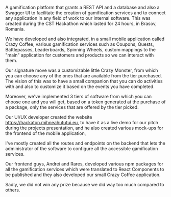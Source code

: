 A gamification platform that grants a REST API and  a database and also a Swagger UI to facilitate the creation of gamification services and to connect any application in any field of work to our internal software. This was created during the CST Hackathon which lasted for 24 hours, in Brasov, Romania.

We have developed and also integrated, in a small mobile application called Crazy Coffee, various  gamification services such as Coupons, Quests, Battlepasses, Leaderboards, Spinning Wheels, custom mappings to the "main" application for customers and products so we can interact with them.

Our signature move was a customizable little Crazy Monster, from which you can choose any of the ones that are available from the tier purchased. The vision of this was to have a small companion that you can do activities with and also to customize it based on the events you have completed.

Moreover, we've implemented 3 tiers of software from which you can choose one and you will get, based on a token generated at the purchase of a package, only the services that are offered by the tier picked.

Our UI/UX developer created the website https://hackaton.mihneahututui.eu, to have it as a live demo for our pitch during the projects presentation, and he also created various mock-ups for the frontend of the mobile application,

I've mostly created all the routes and endpoints on the backend that lets the administrator of the software to configure all the accessible gamification services.

Our frontend guys, Andrei and Rares, developed various npm packages for all the gamification services which were translated to React Components to be published and they also developed our small Crazy Coffee application.

Sadly, we did not win any prize because we did way too much compared to others.
